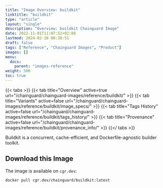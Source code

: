 ```yaml
---
title: "Image Overview: buildkit"
linktitle: "buildkit"
type: "article"
layout: "single"
description: "Overview: buildkit Chainguard Image"
date: 2022-11-01T11:07:52+02:00
lastmod: 2024-02-16 00:30:51
draft: false
tags: ["Reference", "Chainguard Images", "Product"]
images: []
menu: 
  docs: 
    parent: "images-reference"
weight: 500
toc: true
---
```


{{< tabs >}}
{{< tab title="Overview" active=true url="/chainguard/chainguard-images/reference/buildkit/" >}}
{{< tab title="Variants" active=false url="/chainguard/chainguard-images/reference/buildkit/image_specs/" >}}
{{< tab title="Tags History" active=false url="/chainguard/chainguard-images/reference/buildkit/tags_history/" >}}
{{< tab title="Provenance" active=false url="/chainguard/chainguard-images/reference/buildkit/provenance_info/" >}}
{{</ tabs >}}



<!--overview:start-->
Buildkit is a concurrent, cache-efficient, and Dockerfile-agnostic builder toolkit.
<!--overview:end-->

<!--getting:start-->
## Download this Image
The image is available on `cgr.dev`:

```
docker pull cgr.dev/chainguard/buildkit:latest
```
<!--getting:end-->

<!--body:start--><!--body:end-->

